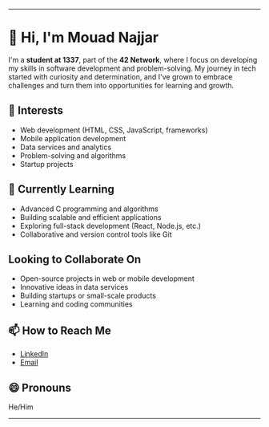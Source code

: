   
---

# 👋 Hi, I'm Mouad Najjar  

I'm a **student at 1337**, part of the **42 Network**, where I focus on developing my skills in software development and problem-solving. My journey in tech started with curiosity and determination, and I've grown to embrace challenges and turn them into opportunities for learning and growth.  

## 👀 Interests  
- Web development (HTML, CSS, JavaScript, frameworks)  
- Mobile application development  
- Data services and analytics  
- Problem-solving and algorithms  
- Startup projects  

## 🌱 Currently Learning  
- Advanced C programming and algorithms  
- Building scalable and efficient applications  
- Exploring full-stack development (React, Node.js, etc.)  
- Collaborative and version control tools like Git  

## Looking to Collaborate On  
- Open-source projects in web or mobile development  
- Innovative ideas in data services  
- Building startups or small-scale products  
- Learning and coding communities  

## 📫 How to Reach Me  
- [LinkedIn](https://www.linkedin.com/in/mouad-najjar-0260a7276/)  
- [Email](mailto:mouadnj54@gmail.com)  

## 😄 Pronouns  
He/Him  

---
